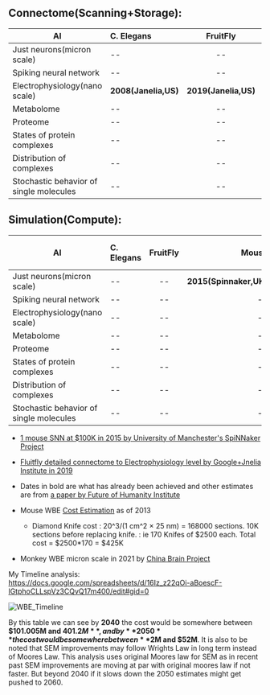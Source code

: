 

## Connectome(Scanning+Storage):


| AI       | C. Elegans | FruitFly           | Mouse  | Monkey | Human 
| ------------- |:----------- |:---------------------------:| -----:|  -----:| ------:|
| Just neurons(micron scale)|--|--|--| **2021(China)** | -- | 
| Spiking neural network|--|--|--| -- | -- |
| Electrophysiology(nano scale)|**2008(Janelia,US)**|**2019(Janelia,US)**|--|--| --|
| Metabolome |--|--|--|--| --|
| Proteome |--|--|--|--| --|
| States of protein complexes |--|--|--|--| --|
| Distribution of complexes |--|--|--|--| --|
| Stochastic behavior of single molecules |--|--|--|--| --|

## Simulation(Compute):


| AI       | C. Elegans | FruitFly           | Mouse  | Monkey | Human  | AI(CPU at $1M)
| ------------- |:----------- |:---------------------------:| -----:|  -----:| ------:|------:|
| Just neurons(micron scale)|--|--|**2015(Spinnaker,UK)**| -- | -- | -- |
| Spiking neural network|--|--|--| -- | -- | 2023 |
| Electrophysiology(nano scale)|--|--|--|--| --| 2033 |
| Metabolome |--|--|--|--| --| 2044 |
| Proteome |--|--|--|--| --| 2048 |
| States of protein complexes |--|--|--|--| --| 2052 |
| Distribution of complexes |--|--|--|--| --| 2063 |
| Stochastic behavior of single molecules |--|--|--|--| --| 2111 |

- [1 mouse SNN at $100K in 2015 by University of Manchester's SpiNNaker Project](https://www.youtube.com/watch?v=2e06C-yUwlc)

- [Fluitfly detailed connectome to Electrophysiology level by Google+Jnelia Institute in 2019](https://www.youtube.com/watch?v=PeyHKdmBpqY)

-  Dates in bold are what has already been achieved and other estimates are from [a paper by Future of Humanity Institute](https://www.fhi.ox.ac.uk/brain-emulation-roadmap-report.pdf)

- Mouse WBE [Cost Estimation](https://www.biorxiv.org/content/10.1101/001214v3.full) as of 2013
  - Diamond Knife cost : 20^3/(1 cm^2 × 25 nm) = 168000 sections. 10K sections before replacing knife.
                      : ie 170 Knifes of $2500 each. Total cost = $2500*170 = $425K
                      
- Monkey WBE micron scale in 2021 by [China Brain Project](https://www.freepressjournal.in/science/worlds-first-3d-image-of-monkey-brain-developed)


My Timeline analysis:
https://docs.google.com/spreadsheets/d/16Iz_z22qOi-aBoescF-lGtphoCLLspVz3CQvQ17m400/edit#gid=0

![WBE_Timeline](https://user-images.githubusercontent.com/2527354/143158380-90870a5b-c8b3-49db-9d17-226a8e9a7187.png)




By this table we can see by **2040** the cost would be somewhere between **$101.005M and $401.2M**, and by **2050** the cost would be somewhere between **$2M and $52M**.
It is also to be noted that SEM improvements may follow Wrights Law in long term instead of Moores Law. This analysis uses original Moores law for SEM as in recent past SEM improvements are moving at par with original moores law if not faster. But beyond 2040 if it slows down the 2050 estimates might get pushed to 2060.
